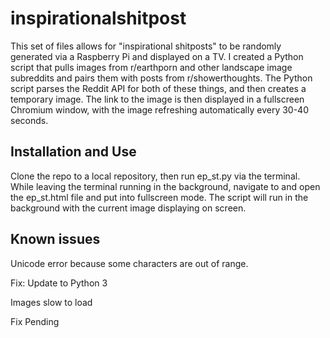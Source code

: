 # inspirationalshitpost
This set of files allows for "inspirational shitposts" to be randomly generated via a Raspberry Pi and displayed on a TV. I created a Python script that pulls images from r/earthporn and other landscape image subreddits and pairs them with posts from r/showerthoughts. The Python script parses the Reddit API for both of these things, and then creates a temporary image. The link to the image is then displayed in a fullscreen Chromium window, with the image refreshing automatically every 30-40 seconds.

## Installation and Use
Clone the repo to a local repository, then run ep_st.py via the terminal. While leaving the terminal running in the background, navigate to and open the ep_st.html file and put into fullscreen mode. The script will run in the background with the current image displaying on screen.

## Known issues
Unicode error because some characters are out of range.

Fix: Update to Python 3

Images slow to load

Fix Pending
